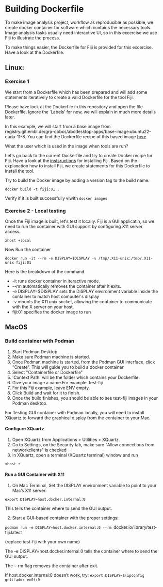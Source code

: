 # Building Dockerfile

To make image analysis project, workflow as reproducible as possible, we create docker container for software which contains the necessary tools. Image analysis tasks usually need interactive UI, so in this excercise we use Fiji to illustrate the process.

To make things easier, the Dockerfile for Fiji is provided for this excercise. Have a look at the Dockerfile.

## Linux:
### Exercise 1

We start from a Dockerfile which has been prepared and will add some statements iteratively to create a valid Dockerfile for the tool Fiji.

Please have look at the Dockerfile in this repository and open the file Dockerfile. Ignore the 'Labels' for now, we will explain in much more details later.

In this example, we will start from a base image from registry.git.embl.de/grp-cbbcs/abcdesktop-apps/base-image:ubuntu22-cuda-11-8. 
You can find the Dockerfile recipe of this based image [here](https://git.embl.de/grp-cbbcs/abcdesktop-apps/-/blob/main/base-image/Dockerfile.ubuntu22-cuda-11-8?ref_type=heads).

What the user which is used in the image when tools are run?

Let's go back to the current Dockerfile and try to create Docker recipe for Fiji. 
Have a look at the [instsructions](https://imagej.net/software/fiji/downloads) for installing Fiji. Based on the explanation how to install Fiji, we create statements for this Dockerfile to install the tool.

Try to build the Docker image by adding a version tag to the build name.

```
docker build -t fiji:01 .
```

Verify if it is built successfully viwith ``` docker images ```

### Exercise 2 - Local testing

Once the Fiji image is built, let's test it locally. Fiji is a GUI applicatin, so we need to run the container with GUI support by configuring X11 server access.

```
xhost +local
```

Now Run the container 

```
docker run -it --rm -e DISPLAY=$DISPLAY -v /tmp/.X11-unix:/tmp/.X11-unix fiji:01

```

Here is the breakdown of the command
- -it runs docker container in iteractive mode.
- --rm automatically removes the container after it exits.
- -e DISPLAY=$DISPLAY sets the DISPLAY environment variable inside the container to match host computer's display
- -v mounts the X11 unix socket, allowing the container to communicate with the X server on your host.
- fiji:01 specifies the docker image to run

## MacOS

### Build container with Podman
1. Start Podman Desktop
2. Make sure Podman machine is started.
3. Once Podman machine is started, from the Podman GUI interface, click "Create". This will guide you to build a docker container.
4. Select "Containerfile or Dockerfile"
5. 'Context Path'  will be the folder which contains your Dockerfile.
6. Give your image a name.For example. test-fiji
7. For this Fiji example, leave ENV empty.
8. Click Build and wait for it to finish.
9. Once the build finishes, you should be able to see test-fiji images in your Podman desktop.

For Testing GUI container with Podman locally, you will need to install XQuartz to forward the graphical display from the container to your Mac.

#### Configure XQuartz
1. Open XQuartz from Applications > Utilities > XQuartz.
2. Go to Settings, on the Security tab, make sure "Allow connections from networkclients" is checked
3. In XQuartz, open a terminal (XQuartz terminal) window and run

` xhost + `

#### Run a GUI Container with X11
1. On Mac Terminal, Set the DISPLAY environment variable to point to your Mac’s X11 server:

`export DISPLAY=host.docker.internal:0`

This tells the container where to send the GUI output.

2. Start a GUI-based container with the proper settings:

`podman run -e DISPLAY=host.docker.internal:0 --rm `docker.io/library/test-fiji:latest `

(replace test-fiji with your own name)

The -e DISPLAY=host.docker.internal:0 tells the container where to send the GUI output.

The --rm flag removes the container after exit.

If host.docker.internal:0 doesn’t work, try:
`export DISPLAY=$(ipconfig getifaddr en0):0`






